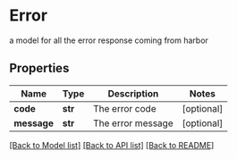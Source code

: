 # Error

a model for all the error response coming from harbor

## Properties
Name | Type | Description | Notes
------------ | ------------- | ------------- | -------------
**code** | **str** | The error code | [optional] 
**message** | **str** | The error message | [optional] 

[[Back to Model list]](../_README.md#documentation-for-models) [[Back to API list]](../_README.md#documentation-for-api-endpoints) [[Back to README]](../_README.md)


